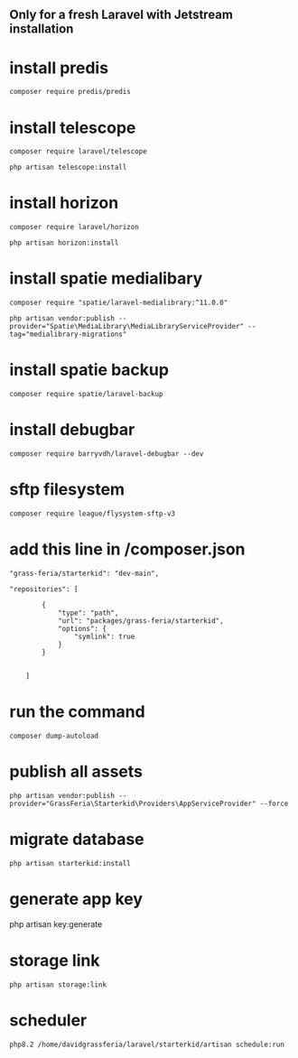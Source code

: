 ## Only for a fresh Laravel with Jetstream installation

# install predis
```shell
composer require predis/predis
```

# install telescope
```shell
composer require laravel/telescope
```
```shell
php artisan telescope:install
```

# install horizon
```shell
composer require laravel/horizon
```
```shell
php artisan horizon:install 
```

# install spatie medialibary
```shell
composer require "spatie/laravel-medialibrary:^11.0.0"
```
```shell
php artisan vendor:publish --provider="Spatie\MediaLibrary\MediaLibraryServiceProvider" --tag="medialibrary-migrations"
```

# install spatie backup
```shell
composer require spatie/laravel-backup
```

# install debugbar
```shell
composer require barryvdh/laravel-debugbar --dev
```

# sftp filesystem
```shell
composer require league/flysystem-sftp-v3
```

# add this line in /composer.json
```shell
"grass-feria/starterkid": "dev-main",
```

```code
"repositories": [
        
        {
            "type": "path",
            "url": "packages/grass-feria/starterkid",
            "options": {
                "symlink": true
            }
        }
        
        
    ]
```

# run the command
```shell
composer dump-autoload
```

# publish all assets
```shell
php artisan vendor:publish --provider="GrassFeria\Starterkid\Providers\AppServiceProvider" --force
```

# migrate database
```shell
php artisan starterkid:install
```

# generate app key
php artisan key:generate

# storage link
```shell
php artisan storage:link
```

# scheduler
```shell
php8.2 /home/davidgrassferia/laravel/starterkid/artisan schedule:run
```







